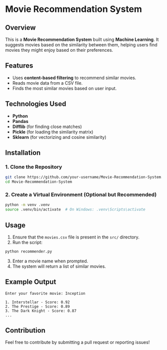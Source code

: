 # Movie Recommendation System

## Overview
This is a **Movie Recommendation System** built using **Machine Learning**. It suggests movies based on the similarity between them, helping users find movies they might enjoy based on their preferences.

## Features
- Uses **content-based filtering** to recommend similar movies.
- Reads movie data from a CSV file.
- Finds the most similar movies based on user input.

## Technologies Used
- **Python**
- **Pandas**
- **Difflib** (for finding close matches)
- **Pickle** (for loading the similarity matrix)
- **Sklearn** (for vectorizing and cosine similarity)

## Installation
### 1. Clone the Repository
```sh
git clone https://github.com/your-username/Movie-Recommendation-System.git
cd Movie-Recommendation-System
```

### 2. Create a Virtual Environment (Optional but Recommended)
```sh
python -m venv .venv
source .venv/bin/activate  # On Windows: .venv\Scripts\activate
```

## Usage
1. Ensure that the `movies.csv` file is present in the `src/` directory.
2. Run the script:
```sh
python recommender.py
```
3. Enter a movie name when prompted.
4. The system will return a list of similar movies.


## Example Output
```
Enter your favorite movie: Inception

1. Interstellar - Score: 0.92
2. The Prestige - Score: 0.89
3. The Dark Knight - Score: 0.87
...
```

## Contribution
Feel free to contribute by submitting a pull request or reporting issues!


